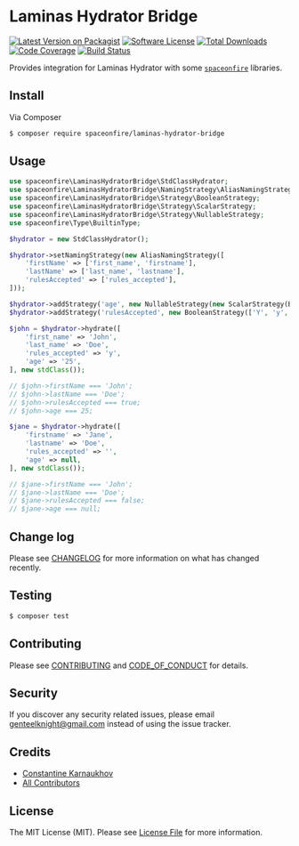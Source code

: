 # Laminas Hydrator Bridge

[![Latest Version on Packagist][ico-version]][link-packagist]
[![Software License][ico-license]](LICENSE.md)
[![Total Downloads][ico-downloads]][link-downloads]
[![Code Coverage][ico-coverage]][link-actions]
[![Build Status][ico-build-status]][link-actions]

Provides integration for Laminas Hydrator with some [`spaceonfire`][link-packagist-vendor] libraries.

## Install

Via Composer

```bash
$ composer require spaceonfire/laminas-hydrator-bridge
```

## Usage

```php
use spaceonfire\LaminasHydratorBridge\StdClassHydrator;
use spaceonfire\LaminasHydratorBridge\NamingStrategy\AliasNamingStrategy;
use spaceonfire\LaminasHydratorBridge\Strategy\BooleanStrategy;
use spaceonfire\LaminasHydratorBridge\Strategy\ScalarStrategy;
use spaceonfire\LaminasHydratorBridge\Strategy\NullableStrategy;
use spaceonfire\Type\BuiltinType;

$hydrator = new StdClassHydrator();

$hydrator->setNamingStrategy(new AliasNamingStrategy([
    'firstName' => ['first_name', 'firstname'],
    'lastName' => ['last_name', 'lastname'],
    'rulesAccepted' => ['rules_accepted'],
]));

$hydrator->addStrategy('age', new NullableStrategy(new ScalarStrategy(BuiltinType::INT)));
$hydrator->addStrategy('rulesAccepted', new BooleanStrategy(['Y', 'y', 1], 'N', false));

$john = $hydrator->hydrate([
    'first_name' => 'John',
    'last_name' => 'Doe',
    'rules_accepted' => 'y',
    'age' => '25',
], new stdClass());

// $john->firstName === 'John';
// $john->lastName === 'Doe';
// $john->rulesAccepted === true;
// $john->age === 25;

$jane = $hydrator->hydrate([
    'firstname' => 'Jane',
    'lastname' => 'Doe',
    'rules_accepted' => '',
    'age' => null,
], new stdClass());

// $jane->firstName === 'John';
// $jane->lastName === 'Doe';
// $jane->rulesAccepted === false;
// $jane->age === null;
```

## Change log

Please see [CHANGELOG](CHANGELOG.md) for more information on what has changed recently.

## Testing

```bash
$ composer test
```

## Contributing

Please see [CONTRIBUTING](CONTRIBUTING.md) and [CODE_OF_CONDUCT](CODE_OF_CONDUCT.md) for details.

## Security

If you discover any security related issues, please email genteelknight@gmail.com instead of using the issue tracker.

## Credits

- [Constantine Karnaukhov][link-author]
- [All Contributors][link-contributors]

## License

The MIT License (MIT). Please see [License File](LICENSE.md) for more information.

[ico-version]: https://img.shields.io/packagist/v/spaceonfire/laminas-hydrator-bridge.svg?style=flat-square
[ico-license]: https://img.shields.io/badge/license-MIT-brightgreen.svg?style=flat-square
[ico-downloads]: https://img.shields.io/packagist/dt/spaceonfire/laminas-hydrator-bridge.svg?style=flat-square
[ico-coverage]: https://img.shields.io/endpoint?style=flat-square&url=https%3A%2F%2Fgist.githubusercontent.com%2Fhustlahusky%2Fd62607c1a2e4707959b0142e0ea876cd%2Fraw%2Fspaceonfire-laminas-hydrator-bridge.json
[ico-build-status]: https://github.com/spaceonfire/laminas-hydrator-bridge/workflows/Build%20Pipeline/badge.svg
[link-packagist]: https://packagist.org/packages/spaceonfire/laminas-hydrator-bridge
[link-packagist-vendor]: https://packagist.org/packages/spaceonfire
[link-downloads]: https://packagist.org/packages/spaceonfire/laminas-hydrator-bridge
[link-author]: https://github.com/hustlahusky
[link-contributors]: ../../contributors
[link-actions]: ../../actions
